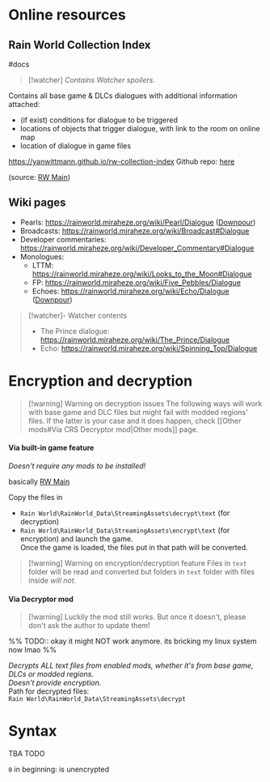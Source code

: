 # Online resources

## Rain World Collection Index
#docs
> [!watcher] *Contains Watcher spoilers.*

Contains all base game & DLCs dialogues with additional information attached:
- (if exist) conditions for dialogue to be triggered
- locations of objects that trigger dialogue, with link to the room on online map
- location of dialogue in game files

https://yanwittmann.github.io/rw-collection-index
Github repo: [here](https://github.com/YanWittmann/rw-collection-index)

(source: [RW Main](https://discord.com/channels/291184728944410624/1125237384318046339/1348976713610039314))
## Wiki pages
 
- Pearls: 
	https://rainworld.miraheze.org/wiki/Pearl/Dialogue ([Downpour](https://rainworld.miraheze.org/wiki/Pearl/Dialogue/Downpour))
- Broadcasts:
	https://rainworld.miraheze.org/wiki/Broadcast#Dialogue
- Developer commentaries:
	https://rainworld.miraheze.org/wiki/Developer_Commentary#Dialogue
- Monologues:
	- LTTM:
		https://rainworld.miraheze.org/wiki/Looks_to_the_Moon#Dialogue
	- FP:
		https://rainworld.miraheze.org/wiki/Five_Pebbles/Dialogue
	- Echoes:
		https://rainworld.miraheze.org/wiki/Echo/Dialogue ([Downpour](https://rainworld.miraheze.org/wiki/Echo/Dialogue/Downpour))

> [!watcher]- Watcher contents
> - The Prince dialogue:
> 	https://rainworld.miraheze.org/wiki/The_Prince/Dialogue
> - Echo:
> 	https://rainworld.miraheze.org/wiki/Spinning_Top/Dialogue

# Encryption and decryption

>[!warning] Warning on decryption issues
>The following ways will work with base game and DLC files but might fail with modded regions' files.
> If the latter is your case and it does happen, check [[Other mods#Via CRS Decryptor mod|Other mods]] page. 
#### Via built-in game feature
*Doesn't require any mods to be installed!*

 basically [RW Main](https://discord.com/channels/291184728944410624/1315395285647622214/1315408396249464922)

Copy the files in 
- `Rain World\RainWorld_Data\StreamingAssets\decrypt\text` (for decryption)
- `Rain World\RainWorld_Data\StreamingAssets\encrypt\text` (for encryption)
and launch the game.  
Once the game is loaded, the files put in that path will be converted.

>[!warning] Warning on encryption/decryption feature
> Files in `text` folder will be read and converted but folders in `text` folder with files inside *will not*.

#### Via Decryptor mod
>[!warning] Luckily the mod still works. But once it doesn't, please don't ask the author to update them! 

%% TODO:: okay it might NOT work anymore. its bricking my linux system now lmao %%

*Decrypts ALL text files from enabled mods, whether it's from base game, DLCs or modded regions.*  
*Doesn't provide encryption.*  
Path for decrypted files:  
`Rain World\RainWorld_Data\StreamingAssets\decrypt`
# Syntax
TBA TODO

`0` in beginning: is unencrypted